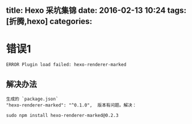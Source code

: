title: Hexo 采坑集锦
date: 2016-02-13 10:24
tags: [折腾,hexo]
categories: 
---

# 错误1

    ERROR Plugin load failed: hexo-renderer-marked

## 解决办法

    生成的 `package.json`  
    "hexo-renderer-marked": "^0.1.0",  版本有问题。解决：
    
    sudo npm install hexo-renderer-marked@0.2.3

 

